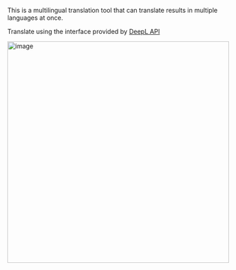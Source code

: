 This is a multilingual translation tool that can translate results in multiple languages at once.

Translate using the interface provided by [DeepL API](https://www.deepl.com/en/products/api)

<img width="500" alt="image" src="https://github.com/user-attachments/assets/4bb692b2-f26a-4848-8e5c-ec76049f8a1d">
